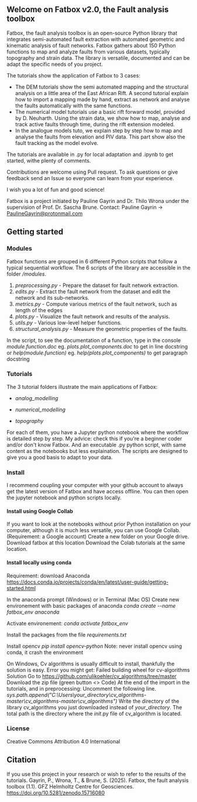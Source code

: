 ## Welcome on Fatbox v2.0, the Fault analysis toolbox

Fatbox, the fault analysis toolbox is an open-source Python library that integrates semi-automated fault extraction with automated geometric and kinematic analysis of fault networks. Fatbox gathers about 150 Python functions to map and analyze faults from various datasets, typically topography and strain data. The library is versatile, documented and can be adapt the specific needs of you project.

The tutorials show the application of Fatbox to 3 cases:
- The DEM tutorials show the semi automated mapping and the structural analysis on a little area of the East African Rift. A second tutorial explain how to import a mapping made by hand, extract as network and analyse the faults automatically with the same functions.
- The numerical model tutorials use a basic rift forward model, provided by D. Neuharth. Using the strain data, we show how to map, analyse and track active faults through time, during the rift extension modeled. 
- In the analogue models tuto, we explain step by step how to map and analyse the faults from elevation and PIV data. This part show also the fault tracking as the model evolve.

The tutorials are available in .py for local adaptation and .ipynb to get started, withe plenty of comments.

Contributions are welcome using Pull request.
To ask questions or give feedback send an Issue so everyone can learn from your experience.

I wish you a lot of fun and good science!

Fatbox is a project initiated by Pauline Gayrin and Dr. Thilo Wrona under the supervision of Prof. Dr. Sascha Brune.
Contact: Pauline Gayrin  -> PaulineGayrin@protonmail.com

## Getting started

### Modules
Fatbox functions are grouped in 6 different Python scripts that follow a typical sequential workflow. 
The 6 scripts of the library are accessible in the folder */modules*.
1. *preprocessing.py* - Prepare the dataset for fault network extraction.
2. *edits.py* - Extract the fault network from the dataset and edit the network and its sub-networks.
3. *metrics.py* - Compute various metrics of the fault network, such as length of the edges 
4. *plots.py* - Visualize the fault network and results of the analysis.
5. *utils.py* - Various low-level helper functions.
6. *structural_analysis.py* - Measure the geometric properties of the faults.

In the script, to see the documentation of a function, type in the console
*module.function._doc_*   eg. *plots.plot_components._doc_* to get in line docstring
or 
*help(module.function)*   eg. *help(plots.plot_components)* to get paragraph docstring

### Tutorials

The 3 tutorial folders illustrate the main applications of Fatbox:
- *analog_modelling*

- *numerical_modelling*

- *topography*

For each of them, you have a Jupyter python notebook where the workflow is detailed step by step. My advice: check this if you're a beginner coder and/or don't know Fatbox.
And an executable .py python script, with same content as the notebooks but less explaination. The scripts are designed to give you a good basis to adapt to your data. 

### Install

I recommend coupling your computer with your github account to always get the latest version of Fatbox and have access offline.
You can then open the jupyter notebook and python scripts locally.

#### Install using Google Collab
If you want to look at the notebooks without prior Python installation on your computer, although it is much less versatile, you can use Google Collab. (Requirement: a Google account)
Create a new folder on your Google drive.
Download fatbox at this location
Download the Colab tutorials at the same location. 

#### Install locally using conda
Requirement: download Anaconda
https://docs.conda.io/projects/conda/en/latest/user-guide/getting-started.html

In the anaconda prompt (Windows) or in Terminal (Mac OS)
Create new environement with basic packages of anaconda
*conda create --name fatbox_env anaconda*

Activate environement: *conda activate fatbox_env*

Install the packages from the file *requirements.txt*

Install opencv 
*pip install opencv-python*
Note: never install opencv using conda, it crash the environment

On Windows, Cv algorithms is usually difficult to install, thankfully the solution is easy. 
Error you might get: Failed building wheel for cv-algorithms
Solution 
Go to https://github.com/ulikoehler/cv_algorithms/tree/master
Download the zip file (green button <> Code)
At the end of the import in the tutorials, and in preprocessing:
Uncomment the following line. 
*sys.path.append("C:\\Users\\your_directory\\cv_algorithms-master\\cv_algorithms-master\\cv_algorithms")*
Write the directory of the library cv_algorithms you just downloaded instead of *your_directory*. The total path is the directory where the _init_.py file of cv_algorithm is located.

### License

Creative Commons Attribution 4.0 International

## Citation

If you use this project in your research or wish to refer to the results of the tutorials.
Gayrin, P., Wrona, T., & Brune, S. (2025). Fatbox, the fault analysis toolbox (1.1). GFZ Helmholtz Centre for Geosciences. https://doi.org/10.5281/zenodo.15716080
